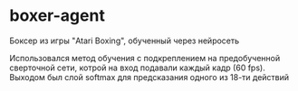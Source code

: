 # boxer-agent
Боксер из игры "Atari Boxing", обученный через нейросеть

Использовался метод обучения с подкреплением на предобученной сверточной сети, котрой на вход подавали каждый кадр (60 fps). Выходом был слой softmax для предсказания 
одного из 18-ти действий
